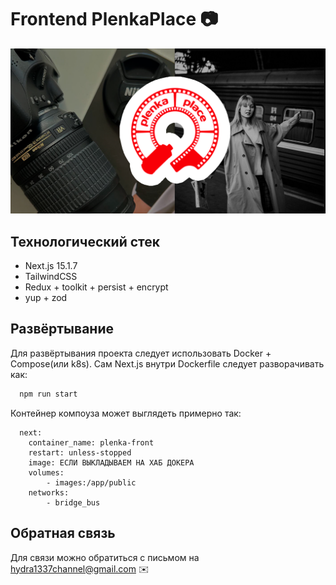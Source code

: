 # Frontend PlenkaPlace 📷

![Logo](https://github.com/S3raphimCS/plenkaplace/blob/main/frontend/src/app/opengraph-image.png)

## Технологический стек

- Next.js 15.1.7
- TailwindCSS
- Redux + toolkit + persist + encrypt
- yup + zod

## Развёртывание

Для развёртывания проекта следует использовать Docker + Compose(или k8s). Сам Next.js внутри Dockerfile следует разворачивать как:

```bash
  npm run start
```

Контейнер компоуза может выглядеть примерно так:

```docker
  next:
    container_name: plenka-front
    restart: unless-stopped
    image: ЕСЛИ ВЫКЛАДЫВАЕМ НА ХАБ ДОКЕРА
    volumes:
        - images:/app/public
    networks:
        - bridge_bus
```

## Обратная связь

Для связи можно обратиться с письмом на hydra1337channel@gmail.com ✉️
